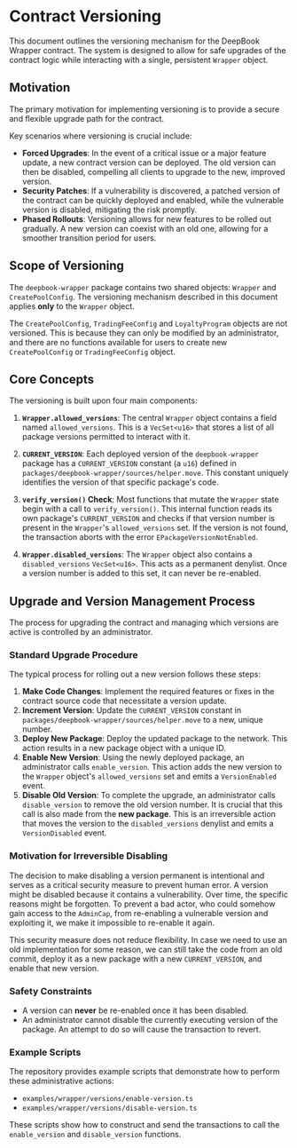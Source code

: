 # Contract Versioning

This document outlines the versioning mechanism for the DeepBook Wrapper contract. The system is designed to allow for safe upgrades of the contract logic while interacting with a single, persistent `Wrapper` object.

## Motivation

The primary motivation for implementing versioning is to provide a secure and flexible upgrade path for the contract.

Key scenarios where versioning is crucial include:

- **Forced Upgrades**: In the event of a critical issue or a major feature update, a new contract version can be deployed. The old version can then be disabled, compelling all clients to upgrade to the new, improved version.
- **Security Patches**: If a vulnerability is discovered, a patched version of the contract can be quickly deployed and enabled, while the vulnerable version is disabled, mitigating the risk promptly.
- **Phased Rollouts**: Versioning allows for new features to be rolled out gradually. A new version can coexist with an old one, allowing for a smoother transition period for users.

## Scope of Versioning

The `deepbook-wrapper` package contains two shared objects: `Wrapper` and `CreatePoolConfig`. The versioning mechanism described in this document applies **only** to the `Wrapper` object.

The `CreatePoolConfig`, `TradingFeeConfig` and `LoyaltyProgram` objects are not versioned. This is because they can only be modified by an administrator, and there are no functions available for users to create new `CreatePoolConfig` or `TradingFeeConfig` object.

## Core Concepts

The versioning is built upon four main components:

1.  **`Wrapper.allowed_versions`**: The central `Wrapper` object contains a field named `allowed_versions`. This is a `VecSet<u16>` that stores a list of all package versions permitted to interact with it.

2.  **`CURRENT_VERSION`**: Each deployed version of the `deepbook-wrapper` package has a `CURRENT_VERSION` constant (a `u16`) defined in `packages/deepbook-wrapper/sources/helper.move`. This constant uniquely identifies the version of that specific package's code.

3.  **`verify_version()` Check**: Most functions that mutate the `Wrapper` state begin with a call to `verify_version()`. This internal function reads its own package's `CURRENT_VERSION` and checks if that version number is present in the `Wrapper`'s `allowed_versions` set. If the version is not found, the transaction aborts with the error `EPackageVersionNotEnabled`.

4.  **`Wrapper.disabled_versions`**: The `Wrapper` object also contains a `disabled_versions` `VecSet<u16>`. This acts as a permanent denylist. Once a version number is added to this set, it can never be re-enabled.

## Upgrade and Version Management Process

The process for upgrading the contract and managing which versions are active is controlled by an administrator.

### Standard Upgrade Procedure

The typical process for rolling out a new version follows these steps:

1.  **Make Code Changes**: Implement the required features or fixes in the contract source code that necessitate a version update.
2.  **Increment Version**: Update the `CURRENT_VERSION` constant in `packages/deepbook-wrapper/sources/helper.move` to a new, unique number.
3.  **Deploy New Package**: Deploy the updated package to the network. This action results in a new package object with a unique ID.
4.  **Enable New Version**: Using the newly deployed package, an administrator calls `enable_version`. This action adds the new version to the `Wrapper` object's `allowed_versions` set and emits a `VersionEnabled` event.
5.  **Disable Old Version**: To complete the upgrade, an administrator calls `disable_version` to remove the old version number. It is crucial that this call is also made from the **new package**. This is an irreversible action that moves the version to the `disabled_versions` denylist and emits a `VersionDisabled` event.

### Motivation for Irreversible Disabling

The decision to make disabling a version permanent is intentional and serves as a critical security measure to prevent human error.
A version might be disabled because it contains a vulnerability.
Over time, the specific reasons might be forgotten. To prevent a bad actor, who could somehow gain access to the `AdminCap`, from re-enabling a vulnerable version and exploiting it, we make it impossible to re-enable it again.

This security measure does not reduce flexibility. In case we need to use an old implementation for some reason, we can still take the code from an old commit, deploy it as a new package with a new `CURRENT_VERSION`, and enable that new version.

### Safety Constraints

- A version can **never** be re-enabled once it has been disabled.
- An administrator cannot disable the currently executing version of the package. An attempt to do so will cause the transaction to revert.

### Example Scripts

The repository provides example scripts that demonstrate how to perform these administrative actions:

- `examples/wrapper/versions/enable-version.ts`
- `examples/wrapper/versions/disable-version.ts`

These scripts show how to construct and send the transactions to call the `enable_version` and `disable_version` functions.
